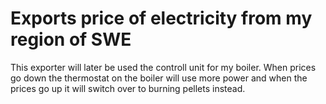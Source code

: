 # Exports price of electricity from my region of SWE
This exporter will later be used the controll unit for my boiler. When prices go down the thermostat on the boiler will use more power and when the prices go up it will switch over to burning pellets instead. 